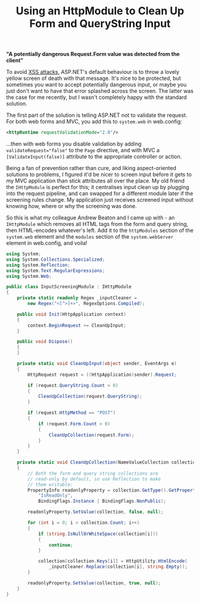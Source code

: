 ﻿---
layout: post
title: Using an HttpModule to Clean Up Form and QueryString Input
excerpt: To avoid XSS attacks, ASP.NET throws a lovely yellow screen of death. But sometimes you want to accept potentially dangerous input, or you just don't want to have that error splashed across the screen. Being a fan of prevention rather than cure, I figured I'd make an IHttpModule to screen input before it gets to my application.
tags: [C&#35;, ASP.NET, ASP.NET MVC, Aspect Oriented Programming (AOP)]
---

**"A potentially dangerous Request.Form value was detected from the client"**

To avoid [XSS attacks](https://en.wikipedia.org/wiki/Cross-site_scripting), ASP.NET's default behaviour 
is to throw a lovely yellow screen of death with that message. It's nice to be protected, but sometimes 
you want to accept potentially dangerous input, or maybe you just don't want to have that error splashed 
across the screen. The latter was the case for me recently, but I wasn't completely happy with the 
standard solution.

The first part of the solution is telling ASP.NET not to validate the request. For both web forms and 
MVC, you add this to `system.web` in web.config:

```xml
<httpRuntime requestValidationMode="2.0"/>
```

...then with web forms you disable validation by adding `validateRequest="false"` to the `Page` 
directive, and with MVC a `[ValidateInput(false)]` attribute to the appropriate controller or action.

Being a fan of prevention rather than cure, and liking aspect-oriented solutions to problems, I figured 
it'd be nicer to screen input before it gets to my MVC application than stick attributes all over the 
place. My old friend the `IHttpModule` is perfect for this; it centralises input clean up by plugging
into the request pipeline, and can swapped for a different module later if the screening rules change. 
My application just receives screened input without knowing how, where or why the screening was done.

So this is what my colleague Andrew Beaton and I came up with - an `IHttpModule` which removes all 
HTML tags from the form and query string, then HTML-encodes whatever's left. Add it to the `httpModules` 
section of the `system.web` element and the `modules` section of the `system.webServer` element in 
web.config, and voila!

```csharp
using System;
using System.Collections.Specialized;
using System.Reflection;
using System.Text.RegularExpressions;
using System.Web;

public class InputScreeningModule : IHttpModule
{
    private static readonly Regex _inputCleaner = 
        new Regex("<[^>]+>", RegexOptions.Compiled);

    public void Init(HttpApplication context)
    {
        context.BeginRequest += CleanUpInput;
    }

    public void Dispose()
    {
    }

    private static void CleanUpInput(object sender, EventArgs e)
    {
        HttpRequest request = ((HttpApplication)sender).Request;

        if (request.QueryString.Count > 0)
        {
            CleanUpCollection(request.QueryString);
        }

        if (request.HttpMethod == "POST")
        {
            if (request.Form.Count > 0)
            {
                CleanUpCollection(request.Form);
            }
        }
    }

    private static void CleanUpCollection(NameValueCollection collection)
    {
        // Both the form and query string collections are 
        // read-only by default, so use Reflection to make 
        // them writable:
        PropertyInfo readonlyProperty = collection.GetType().GetProperty(
            "IsReadOnly",
            BindingFlags.Instance | BindingFlags.NonPublic);

        readonlyProperty.SetValue(collection, false, null);

        for (int i = 0; i < collection.Count; i++)
        {
            if (string.IsNullOrWhiteSpace(collection[i]))
            {
                continue;
            }

            collection[collection.Keys[i]] = HttpUtility.HtmlEncode(
                _inputCleaner.Replace(collection[i], string.Empty));
        }

        readonlyProperty.SetValue(collection, true, null);
    }
}
```